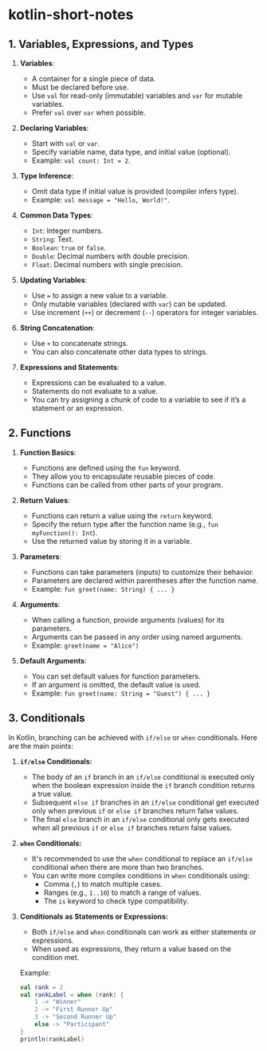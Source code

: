 # kotlin-short-notes

## 1. Variables, Expressions, and Types

1. **Variables**:
   - A container for a single piece of data.
   - Must be declared before use.
   - Use `val` for read-only (immutable) variables and `var` for mutable variables.
   - Prefer `val` over `var` when possible.

2. **Declaring Variables**:
   - Start with `val` or `var`.
   - Specify variable name, data type, and initial value (optional).
   - Example: `val count: Int = 2`.

3. **Type Inference**:
   - Omit data type if initial value is provided (compiler infers type).
   - Example: `val message = "Hello, World!"`.

4. **Common Data Types**:
   - `Int`: Integer numbers.
   - `String`: Text.
   - `Boolean`: `true` or `false`.
   - `Double`: Decimal numbers with double precision.
   - `Float`: Decimal numbers with single precision.

5. **Updating Variables**:
   - Use `=` to assign a new value to a variable.
   - Only mutable variables (declared with `var`) can be updated.
   - Use increment (`++`) or decrement (`--`) operators for integer variables.

6. **String Concatenation**:
   - Use `+` to concatenate strings.
   - You can also concatenate other data types to strings.
    
7. **Expressions and Statements**:
    - Expressions can be evaluated to a value.
    - Statements do not evaluate to a value.
    - You can try assigning a chunk of code to a variable to see if it’s a statement or an expression.


## 2. Functions

1. **Function Basics**:
   - Functions are defined using the `fun` keyword.
   - They allow you to encapsulate reusable pieces of code.
   - Functions can be called from other parts of your program.

2. **Return Values**:
   - Functions can return a value using the `return` keyword.
   - Specify the return type after the function name (e.g., `fun myFunction(): Int`).
   - Use the returned value by storing it in a variable.

3. **Parameters**:
   - Functions can take parameters (inputs) to customize their behavior.
   - Parameters are declared within parentheses after the function name.
   - Example: `fun greet(name: String) { ... }`

4. **Arguments**:
   - When calling a function, provide arguments (values) for its parameters.
   - Arguments can be passed in any order using named arguments.
   - Example: `greet(name = "Alice")`

5. **Default Arguments**:
   - You can set default values for function parameters.
   - If an argument is omitted, the default value is used.
   - Example: `fun greet(name: String = "Guest") { ... }`

## 3. Conditionals

In Kotlin, branching can be achieved with `if/else` or `when` conditionals. Here are the main points:

1. **`if/else` Conditionals:**
   - The body of an `if` branch in an `if/else` conditional is executed only when the boolean expression inside the `if` branch condition returns a true value.
   - Subsequent `else if` branches in an `if/else` conditional get executed only when previous `if` or `else if` branches return false values.
   - The final `else` branch in an `if/else` conditional only gets executed when all previous `if` or `else if` branches return false values.

2. **`when` Conditionals:**
   - It's recommended to use the `when` conditional to replace an `if/else` conditional when there are more than two branches.
   - You can write more complex conditions in `when` conditionals using:
     - Comma (`,`) to match multiple cases.
     - Ranges (e.g., `1..10`) to match a range of values.
     - The `is` keyword to check type compatibility.

3. **Conditionals as Statements or Expressions:**
   - Both `if/else` and `when` conditionals can work as either statements or expressions.
   - When used as expressions, they return a value based on the condition met.
   
    Example:
    ```kotlin
    val rank = 2
    val rankLabel = when (rank) {
        1 -> "Winner"
        2 -> "First Runner Up"
        3 -> "Second Runner Up"
        else -> "Participant"
    }
    println(rankLabel)
    ```